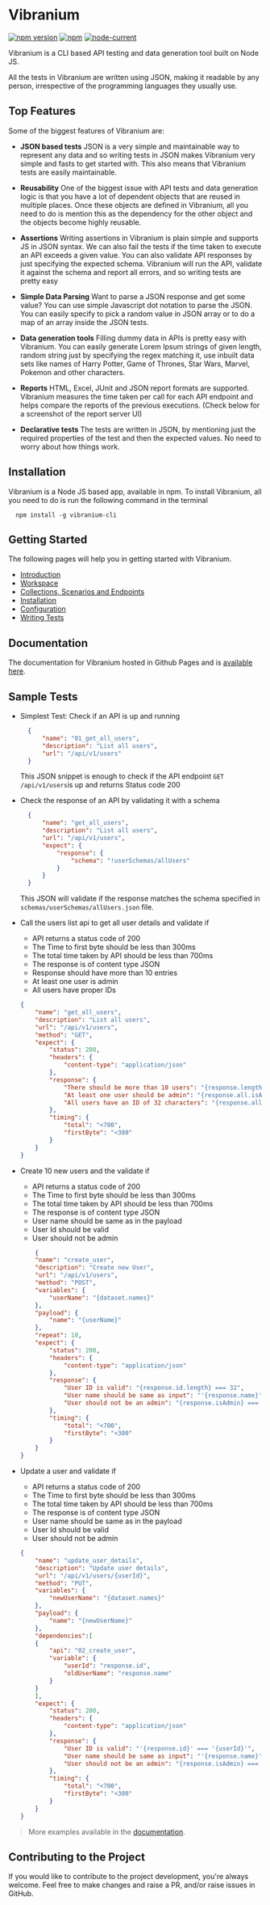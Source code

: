 # Vibranium

[![npm version](https://badge.fury.io/js/vibranium-cli.svg)](https://www.npmjs.com/package/vibranium-cli) [![npm](https://img.shields.io/npm/dt/vibranium-cli?style=plastic)](https://www.npmjs.com/package/vibranium-cli)  [![node-current](https://img.shields.io/node/v/vibranium-cli?style=plastic)](https://www.npmjs.com/package/vibranium-cli)

<!-- ![NPM](https://img.shields.io/npm/l/vibranium-cli?style=plastic) ![Lint](https://github.com/sarathm09/vibranium/workflows/Node.js%20Lint/badge.svg) -->

Vibranium is a CLI based API testing and data generation tool built on Node JS.

All the tests in Vibranium are written using JSON, making it readable by any person, irrespective of the programming languages they usually use.


## Top Features

Some of the biggest features of Vibranium are:

- **JSON based tests** JSON is a very simple and maintainable way to represent any data and so writing tests in JSON makes Vibranium very simple and fasts to get started with. This also means that Vibranium tests are easily maintainable.

- **Reusability** One of the biggest issue with API tests and data generation logic is that you have a lot of dependent objects that are reused in multiple places. Once these objects are defined in Vibranium, all you need to do is mention this as the dependency for the other object and the objects become highly reusable.

- **Assertions** Writing assertions in Vibranium is plain simple and supports JS in JSON syntax. We can also fail the tests if the time taken to execute an API exceeds a given value. You can also validate API responses by just specifying the expected schema. Vibranium will run the API, validate it against the schema and report all errors, and so writing tests are pretty easy

- **Simple Data Parsing** Want to parse a JSON response and get some value? You can use simple Javascript dot notation to parse the JSON. You can easily specify to pick a random value in JSON array or to do a map of an array  inside the JSON tests.

- **Data generation tools** Filling dummy data in APIs is pretty easy with Vibranium. You can easily generate Lorem Ipsum strings of given length, random string just by specifying the regex matching it, use inbuilt data sets like names of Harry Potter, Game of Thrones, Star Wars, Marvel, Pokemon and other characters.

- **Reports** HTML, Excel, JUnit and JSON report formats are supported. Vibranium measures the time taken per call for each API endpoint and helps compare the reports of the previous executions. (Check below for a screenshot of the report server UI)

- **Declarative tests** The tests are written in JSON, by mentioning just the required properties of the test and then the expected values. No need to worry about how things work.


## Installation

Vibranium is a Node JS based app, available in npm. To install Vibranium, all you need to do is run the following command in the terminal
```shell
  npm install -g vibranium-cli
``` 

## Getting Started
The following pages will help you in getting started with Vibranium.
- [Introduction](https://sarathm09.github.io/vibranium/)
- [Workspace](https://sarathm09.github.io/vibranium/setup/1.1.workspace/)
- [Collections, Scenarios and Endpoints](https://sarathm09.github.io/vibranium/setup/1.2.collections_scenarios_endpoints/)
- [Installation](https://sarathm09.github.io/vibranium/setup/1.3.installation/)
- [Configuration](https://sarathm09.github.io/vibranium/setup/1.4.configuration/)
- [Writing Tests](https://sarathm09.github.io/vibranium/setup/1.6.write_tests/)


## Documentation

The documentation for Vibranium hosted in Github Pages and is [available here](https://sarathm09.github.io/vibranium/).


## Sample Tests

- Simplest Test: Check if an API is up and running
  ```json
    {
        "name": "01_get_all_users",
        "description": "List all users",
        "url": "/api/v1/users"
    }
    ```
    This JSON snippet is enough to check if the API endpoint `GET /api/v1/users`is up and returns Status code 200


- Check the response of an API by validating it with a schema
  ```json
    {
        "name": "get_all_users",
        "description": "List all users",
        "url": "/api/v1/users",
        "expect": {
            "response": {
                "schema": "!userSchemas/allUsers"
            }
        }
    }
  ```
  This JSON will validate if the response matches the schema specified in `schemas/userSchemas/allUsers.json` file.


- Call the users list api to get all user details and validate if
    - API returns a status code of 200
    - The Time to first byte should be less than 300ms 
    - The total time taken by API should be less than 700ms
    - The response is of content type JSON
    - Response should have more than 10 entries
    - At least one user is admin
    - All users have proper IDs
    ```json
    {
        "name": "get_all_users",
        "description": "List all users",
        "url": "/api/v1/users",
        "method": "GET",
        "expect": {
            "status": 200,
            "headers": {
                "content-type": "application/json"
            },
            "response": {
                "There should be more than 10 users": "{response.length} > 10",
                "At least one user should be admin": "{response.all.isAdmin}.filter(isAdmin => isAdmin).length >= 1",
                "All users have an ID of 32 characters": "{response.all.id}.every(id => id.length === 32)"
            },
            "timing": {
                "total": "<700",
                "firstByte": "<300"
            }
        }
    }
    ```


- Create 10 new users and the validate if
    - API returns a status code of 200
    - The Time to first byte should be less than 300ms 
    - The total time taken by API should be less than 700ms
    - The response is of content type JSON
    - User name should be same as in the payload
    - User Id should be valid
    - User should not be admin

    ```json
        {
        "name": "create_user",
        "description": "Create new User",
        "url": "/api/v1/users",
        "method": "POST",
        "variables": {
            "userName": "{dataset.names}"
        },
        "payload": {
            "name": "{userName}"
        },
        "repeat": 10,
        "expect": {
            "status": 200,
            "headers": {
                "content-type": "application/json"
            },
            "response": {
                "User ID is valid": "{response.id.length} === 32",
                "User name should be same as input": "'{response.name}' === '{userName}'",
                "User should not be an admin": "{response.isAdmin} === false"
            },
            "timing": {
                "total": "<700",
                "firstByte": "<300"
            }
        }
    }
    ```


- Update a user and validate if
    - API returns a status code of 200
    - The Time to first byte should be less than 300ms 
    - The total time taken by API should be less than 700ms
    - The response is of content type JSON
    - User name should be same as in the payload
    - User Id should be valid
    - User should not be admin

    ```json
    {
        "name": "update_user_details",
        "description": "Update user details",
        "url": "/api/v1/users/{userId}",
        "method": "PUT",
        "variables": {
            "newUserName": "{dataset.names}"
        },
        "payload": {
            "name": "{newUserName}"
        },
        "dependencies":[
        {
            "api": "02_create_user",
            "variable": {
                "userId": "response.id",
                "oldUserName": "response.name"
            }
        }  
        ],
        "expect": {
            "status": 200,
            "headers": {
                "content-type": "application/json"
            },
            "response": {
                "User ID is valid": "'{response.id}' === '{userId}'",
                "User name should be same as input": "'{response.name}' === '{newUserName}'",
                "User should not be an admin": "{response.isAdmin} === false"
            },
            "timing": {
                "total": "<700",
                "firstByte": "<300"
            }
        }
    }
    ```
    

> More examples available in the [documentation](https://sarathm09.github.io/vibranium/).


<!-- ## Sample report
![Sample report UI](docs/assets/images/vc_ui.png) -->

## Contributing to the Project

If you would like to contribute to the project development, you're always welcome. Feel free to make changes and raise a PR, and/or raise issues in GitHub.
